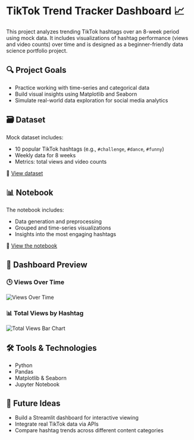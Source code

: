 # TikTok Trend Tracker Dashboard 📈

This project analyzes trending TikTok hashtags over an 8-week period using mock data. It includes visualizations of hashtag performance (views and video counts) over time and is designed as a beginner-friendly data science portfolio project.

## 🔍 Project Goals

- Practice working with time-series and categorical data
- Build visual insights using Matplotlib and Seaborn
- Simulate real-world data exploration for social media analytics

## 🗃️ Dataset

Mock dataset includes:
- 10 popular TikTok hashtags (e.g., `#challenge`, `#dance`, `#funny`)
- Weekly data for 8 weeks
- Metrics: total views and video counts

📁 [View dataset](../data/tiktok_trend_mock_data.csv)

## 📊 Notebook

The notebook includes:
- Data generation and preprocessing
- Grouped and time-series visualizations
- Insights into the most engaging hashtags

📓 [View the notebook](data/explore_trends.ipynb)

## 📸 Dashboard Preview

### 🕒 Views Over Time
![Views Over Time](data/Screenshot_2025-06-20_153222.png)

### 📊 Total Views by Hashtag
![Total Views Bar Chart](data/Screenshot_2025-06-20_153239.png)

## 🛠️ Tools & Technologies

- Python
- Pandas
- Matplotlib & Seaborn
- Jupyter Notebook

## 🚀 Future Ideas

- Build a Streamlit dashboard for interactive viewing
- Integrate real TikTok data via APIs
- Compare hashtag trends across different content categories

